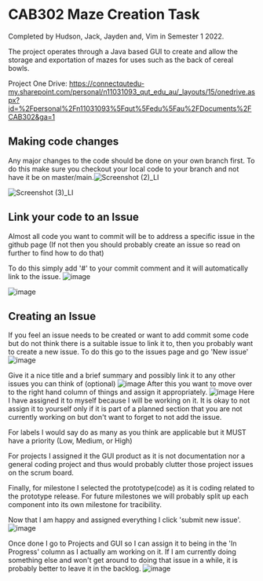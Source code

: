 # CAB302 Maze Creation Task

Completed by Hudson, Jack, Jayden and, Vim in Semester 1 2022.

The project operates through a Java based GUI to create and allow the storage and exportation of mazes for uses such as the back of cereal bowls.

Project One Drive: https://connectqutedu-my.sharepoint.com/personal/n11031093_qut_edu_au/_layouts/15/onedrive.aspx?id=%2Fpersonal%2Fn11031093%5Fqut%5Fedu%5Fau%2FDocuments%2FCAB302&ga=1

## Making code changes
  Any major changes to the code should be done on your own branch first. To do this make sure you checkout your local code to your branch and not have it be on master/main.![Screenshot (2)_LI](https://user-images.githubusercontent.com/102127250/164956976-196a01b7-f0fe-4f48-9358-d44d9c94031e.jpg)

![Screenshot (3)_LI](https://user-images.githubusercontent.com/102127250/164957028-3503db14-f0dc-4254-9a9d-1f9b9194c400.jpg)

## Link your code to an Issue
  Almost all code you want to commit will be to address a specific issue in the github page (If not then you should probably create an issue so read on further to find     how to do that)

  To do this simply add '#<insert-issue-number>' to your commit comment and it will automatically link to the issue.
  ![image](https://user-images.githubusercontent.com/102127250/164957123-f86e9f35-dbf7-4f51-9e5b-cceaf43c3806.png)

  ![image](https://user-images.githubusercontent.com/102127250/164957129-d050e4f1-c462-4fe2-891e-fb515e7aeb9b.png)

## Creating an Issue
  If you feel an issue needs to be created or want to add commit some code but do not think there is a suitable issue to link it to, then you probably want to create a     new issue. To do this go to the issues page and go 'New issue'
  ![image](https://user-images.githubusercontent.com/102127250/164957252-a827b680-0037-44df-adf1-519d9492830e.png)

  Give it a nice title and a brief summary and possibly link it to any other issues you can think of (optional)
  ![image](https://user-images.githubusercontent.com/102127250/164957313-d9f8dc5e-584d-4b0c-b7b5-0b162d4f083d.png)
  After this you want to move over to the right hand column of things and assign it appropriately.
  ![image](https://user-images.githubusercontent.com/102127250/164957368-44512704-34ee-4c10-b7d1-fcc4921e124d.png)
  Here I have assigned it to myself because I will be working on it. It is okay to not assign it to yourself only if it is part of a planned section that you are not currently working on but don't want to forget to not add the issue.
  
  For labels I would say do as many as you think are applicable but it MUST have a priority (Low, Medium, or High)
  
  For projects I assigned it the GUI product as it is not documentation nor a general coding project and thus would probably clutter those project issues on the scrum board. 
  
  Finally, for milestone I selected the prototype(code) as it is coding related to the prototype release. For future milestones we will probably split up each component into its own milestone for tracibility.
  
  Now that I am happy and assigned everything I click 'submit new issue'.
![image](https://user-images.githubusercontent.com/102127250/164957774-a25ba061-1579-4240-819c-6fa5a30d3366.png)

  Once done I go to Projects and GUI so I can assign it to being in the 'In Progress' column as I actually am working on it. If I am currently doing something else and won't get around to doing that issue in a while, it is probably better to leave it in the backlog.
  ![image](https://user-images.githubusercontent.com/102127250/164957831-00601cf3-9857-4611-a99c-4546821f8ee0.png)

  

